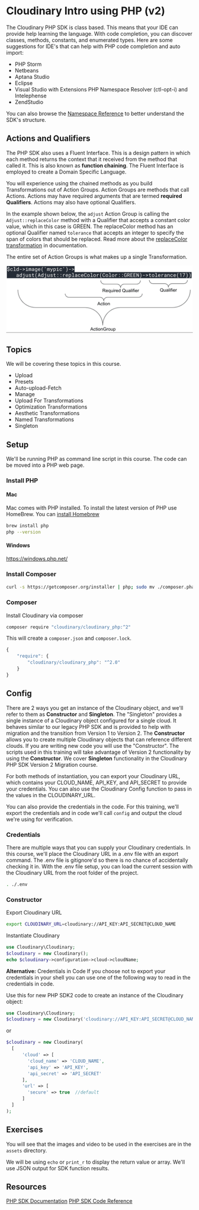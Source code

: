 # Cloudinary Intro using PHP (v2)

The Cloudinary PHP SDK is class based.  This means that your IDE can provide help learning the language.  With code completion, you can discover classes, methods, constants, and enumerated types.
Here are some suggestions for IDE's that can help with PHP code completion and auto import:

* PHP Storm
* Netbeans
* Aptana Studio
* Eclipse
* Visual Studio with Extensions PHP Namespace Resolver (ctl-opt-i) and Intelephense
* ZendStudio



You can also browse the [Namespace Reference](https://cloudinary.com/documentation/sdks/php/index) to better understand the SDK's structure.

## Actions and Qualifiers

The PHP SDK also uses a Fluent Interface.  This is a design pattern in which each method returns the context that it received from the method that called it.  This is also known as **function chaining**.  The Fluent Interface is employed to create a Domain Specific Language.

You will experience using the chained methods as you build Transformations out of Action Groups.  Action Groups are methods that call Actions.  Actions may have required arguments that are termed **required Qualifiers**.  Actions may also have optional Qualifiers.  

In the example shown below, the `adjust` Action Group is calling the `Adjust::replaceColor` method with a Qualifier that accepts a constant color value, which in this case is GREEN.  The replaceColor method has an optional Qualifier named `tolerance` that accepts an integer to specify the span of colors that should be replaced.  Read more about the [replaceColor transformation](https://cloudinary.com/documentation/transformation_reference#e_replace_color) in documentation.

The entire set of Action Groups is what makes up a single Transformation.

![Actions and Qualifiers](./assets/actions-qualifiers.png
)



## Topics
We will be covering these topics in this course.

* Upload
* Presets
* Auto-upload-Fetch
* Manage
* Upload For Transformations
* Optimization Transformations
* Aesthetic Transformations
* Named Transformations
* Singleton

## Setup
We'll be running PHP as command line script in this course.  The code can be moved into a PHP web page.

### Install PHP

#### Mac
Mac comes with PHP installed.
To install the latest version of PHP use HomeBrew.  You can [install Homebrew](https://brew.sh/) 

```bash
brew install php
php --version
```
#### Windows

https://windows.php.net/

### Install Composer

```bash
curl -s https://getcomposer.org/installer | php; sudo mv ./composer.phar /usr/local/bin/composer; composer --version
```

### Composer

Install Cloudinary via composer

```bash
composer require "cloudinary/cloudinary_php:^2"
 ```

This will create a `composer.json` and `composer.lock`. 

```js
{
    "require": {
        "cloudinary/cloudinary_php": "^2.0"
    }
}
```

## Config

There are 2 ways you get an instance of the Cloudinary object, and we'll refer to them as **Constructor** and **Singleton**.  The "Singleton" provides a single instance of a Cloudinary object configured for a single cloud.  It behaves similar to our legacy PHP SDK and is provided to help with migration and the transition from Version 1 to Version 2.  The **Constructor**  allows you to create multiple Cloudinary objects that can reference different clouds.  If you are writing new code you will use the "Constructor".  The scripts used in this training will take advantage of Version 2 functionality by using the **Constructor**. We cover **Singleton** functionality in the Cloudinary PHP SDK Version 2 Migration course.

For both methods of instantiation, you can export your Cloudinary URL, which contains your CLOUD_NAME, API_KEY, and API_SECRET to provide your credentials. You can also use the Cloudinary Config function to pass in the values in the CLOUDINARY_URL.  


You can also provide the credentials in the code.  For this training, we'll export the credentials and in code we'll call `config` and output the cloud we're using for verification.

### Credentials
There are multiple ways that you can supply your Cloudinary credentials. In this course, we'll place the Cloudinary URL in a .env file with an export command.  The .env file is gitignore'd so there is no chance of accidentally checking it in.  With the .env file setup, you can load the current session with the Cloudinary URL from the root folder of the project.

```bash
. ./.env
```

### Constructor 

Export Cloudinary URL

```bash
export CLOUDINARY_URL=cloudinary://API_KEY:API_SECRET@CLOUD_NAME
```

Instantiate Cloudinary

```php
use Cloudinary\Cloudinary;
$cloudinary = new Cloudinary();
echo $cloudinary->configuration->cloud->cloudName;
```

**Alternative:** Credentials in Code
If you choose not to export your credentials in your shell you can use one of the following way to read in the credentials in code.

Use this for new PHP SDK2 code to create an instance of the Cloudinary object:

```php
use Cloudinary\Cloudinary;
$cloudinary = new Cloudinary('cloudinary://API_KEY:API_SECRET@CLOUD_NAME');
```

or  

```php
$cloudinary = new Cloudinary(
  [
      'cloud' => [
        'cloud_name' => 'CLOUD_NAME', 
        'api_key' => 'API_KEY', 
        'api_secret' => 'API_SECRET'
      ],
      'url' => [
        'secure' => true  //default
      ]
  ]
);
```


## Exercises
You will see that the images and video to be used in the exercises are in the `assets` directory.

We will be using `echo` or `print_r` to display the return value or array. We'll use JSON output for SDK function results.


## Resources

[PHP SDK Documentation](https://cloudinary.com/documentation/php2_integration)
[PHP SDK Code Reference](https://cloudinary.com/documentation/sdks/php/Cloudinary/Cloudinary.html
)